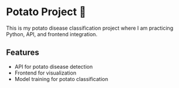 # Potato Project 🥔

This is my potato disease classification project where I am practicing Python, API, and frontend integration.

## Features
- API for potato disease detection
- Frontend for visualization
- Model training for potato classification
